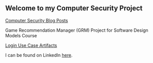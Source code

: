 ## Welcome to my Computer Security Project

[Computer Security Blog Posts](https://oneexists.github.io/blog/all)

Game Recommendation Manager (GRM) Project for Software Design Models Course

[Login Use Case Artifacts](https://oneexists.github.io/GRM_LoginUseCase.html)

I can be found on LinkedIn [here](https://www.linkedin.com/in/skylar-lynner-826079188/).
